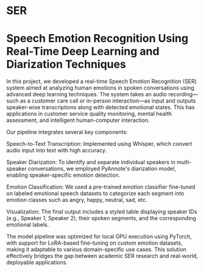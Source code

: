 # SER

# Speech Emotion Recognition Using Real-Time Deep Learning and Diarization Techniques

In this project, we developed a real-time Speech Emotion Recognition (SER) system aimed at analyzing human emotions in spoken conversations using advanced deep learning techniques. The system takes an audio recording—such as a customer care call or in-person interaction—as input and outputs speaker-wise transcriptions along with detected emotional states. This has applications in customer service quality monitoring, mental health assessment, and intelligent human-computer interaction.

Our pipeline integrates several key components:

Speech-to-Text Transcription: Implemented using Whisper, which convert audio input into text with high accuracy.

Speaker Diarization: To identify and separate individual speakers in multi-speaker conversations, we employed PyAnnote's diarization model, enabling speaker-specific emotion detection.

Emotion Classification: We used a pre-trained emotion classifier fine-tuned on labeled emotional speech datasets to categorize each segment into emotion classes such as angry, happy, neutral, sad, etc.

Visualization: The final output includes a styled table displaying speaker IDs (e.g., Speaker 1, Speaker 2), their spoken segments, and the corresponding emotional labels.

The model pipeline was optimized for local GPU execution using PyTorch, with support for LoRA-based fine-tuning on custom emotion datasets, making it adaptable to various domain-specific use cases. This solution effectively bridges the gap between academic SER research and real-world, deployable applications.
